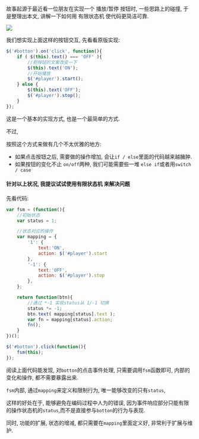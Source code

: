 

> 
故事起源于最近看一位朋友在实现一个 播放/暂停 按钮时, 一些思路上的碰撞,
于是整理出本文, 讲解一下如何用 有限状态机 使代码更简洁可靠.

![](http://bluestest.oss-cn-shanghai.aliyuncs.com/on_off.png)

我们想实现上面这样的按钮交互, 先看看原版实现:

```javascript
$('#botton').on('click', function(){
	if ( $(this).text() === 'OFF' ){
		//把按钮的文案改变一下
		$(this).text('ON');
		//开始播放
		$('#player').start();
	} else {
		$(this).text('OFF');
		$('#player').stop();
	}
});
```

这是一个基本的实现方式, 也是一个最简单的方式.

不过,

按照这个方式来做有几个不太优雅的地方:

- 如果点击按钮之后, 需要做的操作增加, 会让`if / else`里面的代码越来越臃肿.
- 如果按钮的变化不止 `on/off`两种, 我们可能需要些一堆 `else if`或者用`switch / case`

#### 针对以上状况, 我提议试试使用**有限状态机** 来解决问题
先看代码:

```javascript
var fsm = (function(){
	//初始状态
	var status = 1; 

	//状态对应的操作
	var mapping = {
		'1': {
			text:'ON',
			action: $('#player').start
		},
		'-1': {
			text:'OFF',
			action: $('#player').stop
		},
	};

	return function(btn){
		//通过 *-1 实现status从 1/-1 切换
		status *= -1;
		btn.text( mapping[status].text );
		var fn = mapping[status].action;
		fn();
	}
})();

$('#botton').click(function(){
	fsm(this);
});
```

阅读上面代码能发现, 对`botton`的点击事件处理, 只需要调用`fsm`函数即可, 内部的变化和操作, 都不需要暴露出来.

`fsm`内部, 通过`mapping`来定义和限制行为, 唯一能够改变的只有`status`,

这样的好处在于, 能够避免在编码过程中人为的错误, 因为事件响应部分只能有限的操作状态机的`status`,而不是直接参与`botton`的行为与表现.

同时, 功能的扩展, 状态的增减, 都只需要在`mapping`里面定义好, 非常利于扩展与维护.
